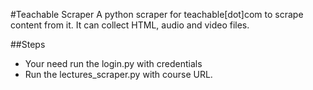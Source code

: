 #Teachable Scraper
A python scraper for teachable[dot]com to scrape content from it. It can collect HTML, audio and video files.

##Steps
- Your need run the login.py with credentials
- Run the lectures_scraper.py with course URL.
